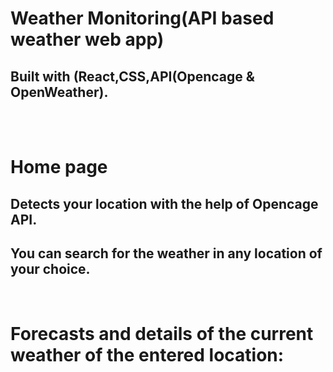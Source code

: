 

#   Weather Monitoring(API based weather web app)


## Built with (React,CSS,API(Opencage & OpenWeather).

</br>
</br>


# Home page 


## Detects your location with the help of Opencage API.
## You can search for the weather in any location of your choice.

</br>

# Forecasts and details of the current weather of the entered location:


